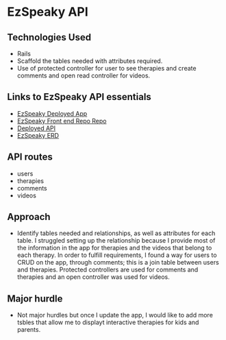 # EzSpeaky API

## Technologies Used

- Rails
- Scaffold the tables needed with attributes required.
- Use of protected controller for user to see therapies and create comments and open read controller for videos.

## Links to EzSpeaky API essentials

-   [EzSpeaky Deployed App](https://yenpraja610.github.io/ezspeaky/)
-   [EzSpeaky Front end Repo Repo](https://github.com/yenpraja610/ezspeaky)
-   [Deployed API](https://ezspeaky.herokuapp.com/)
-   [EzSpeaky ERD](http://i.imgur.com/mw2TWyL.jpg)

## API routes

- users
- therapies
- comments
- videos

## Approach

- Identify tables needed and relationships, as well as attributes for each table. I struggled setting up the relationship because I provide most of the information in the app for therapies and the videos that belong to each therapy. In order to fulfill requirements, I found a way for users to CRUD on the app, through comments; this is a join table between users and therapies. Protected controllers are used for comments and therapies and an open controller was used for videos.

## Major hurdle

- Not major hurdles but once I update the app, I would like to add more tsbles that allow me to displayt interactive therapies for kids and parents. 
